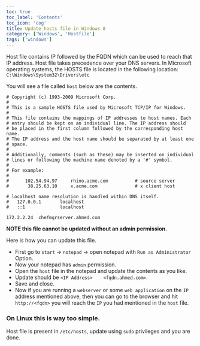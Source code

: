 ```yaml
---
toc: true 
toc_label: 'Contents' 
toc_icon: 'cog'
title: Update hosts file in Windows 8
category: ['Windows', 'Hostfile']
tags: ['windows']
---
```


Host file contains IP followed by the FQDN which can be used to reach that IP address. Host file takes precedence over your DNS servers. In Microsoft operating systems, the HOSTS file is located in the following location: `C:\Windows\System32\Drivers\etc`

You will see a file called `host` below are the contents.


	# Copyright (c) 1993-2009 Microsoft Corp.
	#
	# This is a sample HOSTS file used by Microsoft TCP/IP for Windows.
	#
	# This file contains the mappings of IP addresses to host names. Each
	# entry should be kept on an individual line. The IP address should
	# be placed in the first column followed by the corresponding host name.
	# The IP address and the host name should be separated by at least one
	# space.
	#
	# Additionally, comments (such as these) may be inserted on individual
	# lines or following the machine name denoted by a '#' symbol.
	#
	# For example:
	#
	#      102.54.94.97     rhino.acme.com          # source server
	#       38.25.63.10     x.acme.com              # x client host
	
	# localhost name resolution is handled within DNS itself.
	#	127.0.0.1       localhost
	#	::1             localhost
	
	172.2.2.24  chefmgrserver.ahmed.com

**NOTE this file cannot be updated without an admin permission.**

Here is how you can update this file.

* First go to `start` -> `notepad` -> open notepad with `Run as Administrator` Option.
* Now your notepad has `admin` permission.
* Open the `host` file in the notepad and update the contents as you like.
* Update should be `<IP Address>	<fqdn.ahmed.com>`.
* Save and close.
* Now if you are running a `webserver` or some `web application` on the `IP` address mentioned above, then you can go to the browser and hit `http://<fqdn>` you will reach the `IP` you had mentioned in the `host` file.

### On Linux this is way too simple.

Host file is present in `/etc/hosts`, update using `sudo` privileges and you are done. 
